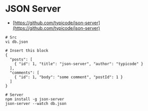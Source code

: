 # JSON Server

* [https://github.com/typicode/json-server](https://github.com/typicode/json-server)

```
# Src
vi db.json

# Insert this block
{
  "posts": [
    { "id": 1, "title": "json-server", "author": "typicode" }
  ],
  "comments": [
    { "id": 1, "body": "some comment", "postId": 1 }
  ]
}

# Server
npm install -g json-server
json-server --watch db.json
```